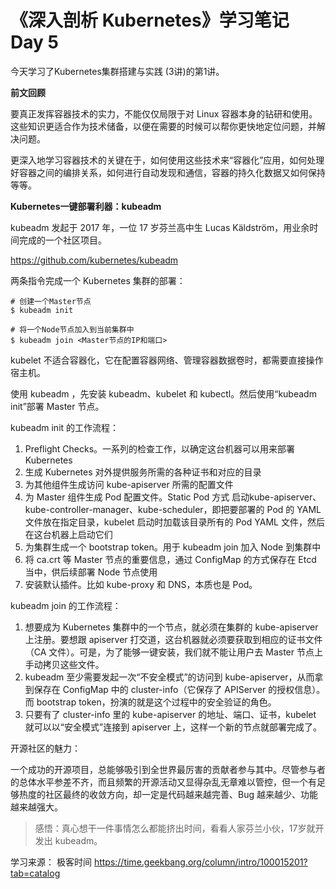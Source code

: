 # 《深入剖析 Kubernetes》学习笔记 Day 5

今天学习了Kubernetes集群搭建与实践 (3讲)的第1讲。

**前文回顾**

要真正发挥容器技术的实力，不能仅仅局限于对 Linux 容器本身的钻研和使用。这些知识更适合作为技术储备，以便在需要的时候可以帮你更快地定位问题，并解决问题。

更深入地学习容器技术的关键在于，如何使用这些技术来“容器化”应用，如何处理好容器之间的编排关系，如何进行自动发现和通信，容器的持久化数据又如何保持等等。

**Kubernetes一键部署利器：kubeadm**

kubeadm 发起于 2017 年，一位 17 岁芬兰高中生 Lucas Käldström，用业余时间完成的一个社区项目。

https://github.com/kubernetes/kubeadm

两条指令完成一个 Kubernetes 集群的部署：

```
# 创建一个Master节点
$ kubeadm init

# 将一个Node节点加入到当前集群中
$ kubeadm join <Master节点的IP和端口>

```
kubelet 不适合容器化，它在配置容器网络、管理容器数据卷时，都需要直接操作宿主机。

使用 kubeadm ，先安装 kubeadm、kubelet 和 kubectl。然后使用“kubeadm init”部署 Master 节点。

kubeadm init 的工作流程：

1. Preflight Checks。一系列的检查工作，以确定这台机器可以用来部署 Kubernetes
2. 生成 Kubernetes 对外提供服务所需的各种证书和对应的目录
3. 为其他组件生成访问 kube-apiserver 所需的配置文件
4. 为 Master 组件生成 Pod 配置文件。Static Pod 方式 启动kube-apiserver、kube-controller-manager、kube-scheduler，即把要部署的 Pod 的 YAML 文件放在指定目录，kubelet 启动时加载该目录所有的 Pod YAML 文件，然后在这台机器上启动它们
5. 为集群生成一个 bootstrap token。用于 kubeadm join 加入 Node 到集群中
6. 将 ca.crt 等 Master 节点的重要信息，通过 ConfigMap 的方式保存在 Etcd 当中，供后续部署 Node 节点使用
7. 安装默认插件。比如 kube-proxy 和 DNS，本质也是 Pod。

kubeadm join 的工作流程：

1. 想要成为 Kubernetes 集群中的一个节点，就必须在集群的 kube-apiserver 上注册。要想跟 apiserver 打交道，这台机器就必须要获取到相应的证书文件（CA 文件）。可是，为了能够一键安装，我们就不能让用户去 Master 节点上手动拷贝这些文件。
2. kubeadm 至少需要发起一次“不安全模式”的访问到 kube-apiserver，从而拿到保存在 ConfigMap 中的 cluster-info（它保存了 APIServer 的授权信息）。而 bootstrap token，扮演的就是这个过程中的安全验证的角色。
3. 只要有了 cluster-info 里的 kube-apiserver 的地址、端口、证书，kubelet 就可以以“安全模式”连接到 apiserver 上，这样一个新的节点就部署完成了。

开源社区的魅力：

一个成功的开源项目，总能够吸引到全世界最厉害的贡献者参与其中。尽管参与者的总体水平参差不齐，而且频繁的开源活动又显得杂乱无章难以管控，但一个有足够热度的社区最终的收敛方向，却一定是代码越来越完善、Bug 越来越少、功能越来越强大。

> 感悟：真心想干一件事情怎么都能挤出时间，看看人家芬兰小伙，17岁就开发出 kubeadm。

学习来源： 极客时间 https://time.geekbang.org/column/intro/100015201?tab=catalog




